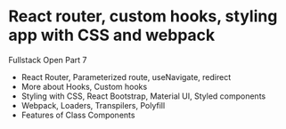 # React router, custom hooks, styling app with CSS and webpack

Fullstack Open Part 7

- React Router, Parameterized route, useNavigate, redirect
- More about Hooks, Custom hooks
- Styling with CSS, React Bootstrap, Material UI, Styled components
- Webpack, Loaders, Transpilers, Polyfill
- Features of Class Components
